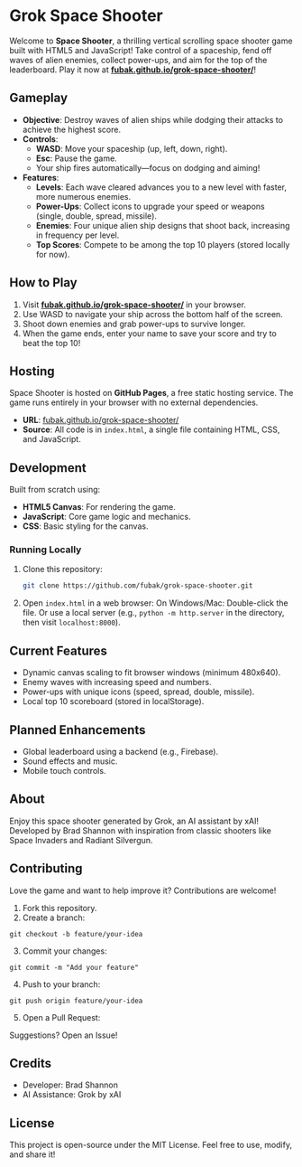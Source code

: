 # Grok Space Shooter

Welcome to **Space Shooter**, a thrilling vertical scrolling space shooter game built with HTML5 and JavaScript! Take control of a spaceship, fend off waves of alien enemies, collect power-ups, and aim for the top of the leaderboard. Play it now at **[fubak.github.io/grok-space-shooter/](https://fubak.github.io/grok-space-shooter/)**!

## Gameplay

- **Objective**: Destroy waves of alien ships while dodging their attacks to achieve the highest score.
- **Controls**:
  - **WASD**: Move your spaceship (up, left, down, right).
  - **Esc**: Pause the game.
  - Your ship fires automatically—focus on dodging and aiming!
- **Features**:
  - **Levels**: Each wave cleared advances you to a new level with faster, more numerous enemies.
  - **Power-Ups**: Collect icons to upgrade your speed or weapons (single, double, spread, missile).
  - **Enemies**: Four unique alien ship designs that shoot back, increasing in frequency per level.
  - **Top Scores**: Compete to be among the top 10 players (stored locally for now).

## How to Play

1. Visit **[fubak.github.io/grok-space-shooter/](https://fubak.github.io/grok-space-shooter/)** in your browser.
2. Use WASD to navigate your ship across the bottom half of the screen.
3. Shoot down enemies and grab power-ups to survive longer.
4. When the game ends, enter your name to save your score and try to beat the top 10!

## Hosting

Space Shooter is hosted on **GitHub Pages**, a free static hosting service. The game runs entirely in your browser with no external dependencies.

- **URL**: [fubak.github.io/grok-space-shooter/](https://fubak.github.io/grok-space-shooter/)
- **Source**: All code is in `index.html`, a single file containing HTML, CSS, and JavaScript.

## Development

Built from scratch using:
- **HTML5 Canvas**: For rendering the game.
- **JavaScript**: Core game logic and mechanics.
- **CSS**: Basic styling for the canvas.

### Running Locally
1. Clone this repository:
   ```bash
   git clone https://github.com/fubak/grok-space-shooter.git

2. Open `index.html` in a web browser:
   On Windows/Mac: Double-click the file.
   Or use a local server (e.g., `python -m http.server` in the directory, then visit `localhost:8000`).

## Current Features
- Dynamic canvas scaling to fit browser windows (minimum 480x640).
- Enemy waves with increasing speed and numbers.
- Power-ups with unique icons (speed, spread, double, missile).
- Local top 10 scoreboard (stored in localStorage).

## Planned Enhancements
- Global leaderboard using a backend (e.g., Firebase).
- Sound effects and music.
- Mobile touch controls.

## About
Enjoy this space shooter generated by Grok, an AI assistant by xAI! Developed by Brad Shannon with inspiration from classic shooters like Space Invaders and Radiant Silvergun.

## Contributing
Love the game and want to help improve it? Contributions are welcome!

1. Fork this repository.
2. Create a branch:

```
git checkout -b feature/your-idea
```

3. Commit your changes:

```
git commit -m "Add your feature"
```

4. Push to your branch:

```
git push origin feature/your-idea
```

5. Open a Pull Request:

Suggestions? Open an Issue!

## Credits
- Developer: Brad Shannon
- AI Assistance: Grok by xAI

## License
This project is open-source under the MIT License. Feel free to use, modify, and share it!